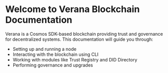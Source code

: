 # Welcome to Verana Blockchain Documentation

Verana is a Cosmos SDK-based blockchain providing trust and governance for decentralized systems. This documentation will guide you through:
- Setting up and running a node
- Interacting with the blockchain using CLI
- Working with modules like Trust Registry and DID Directory
- Performing governance and upgrades